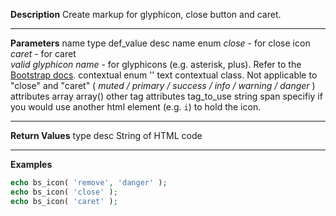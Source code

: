 **Description**
Create markup for glyphicon, close button and caret.

--------
**Parameters**
name	type	def_value	desc
name	enum		*close* - for close icon <br> *caret* - for caret <br> *valid glyphicon name* - for glyphicons (e.g. asterisk, plus). Refer to the [Bootstrap docs](http://getbootstrap.com/components/#glyphicons).
contextual	enum	''	text contextual class. Not applicable to "close" and "caret" ( *muted / primary / success / info / warning / danger* )
attributes	array	array()	other tag attributes
tag_to_use	string	span	specifiy if you would use another html element (e.g. `i`) to hold the icon.

--------
**Return Values**
type	desc
String	of HTML code

--------
**Examples**

```php
echo bs_icon( 'remove', 'danger' );
echo bs_icon( 'close' );
echo bs_icon( 'caret' );
```